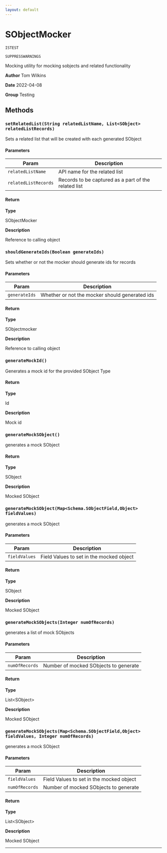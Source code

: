 ```yaml
---
layout: default
---
```

# SObjectMocker

`ISTEST`

`SUPPRESSWARNINGS`

Mocking utility for mocking sobjects and related functionality


**Author** Tom Wilkins


**Date** 2022-04-08


**Group** Testing

## Methods
### `setRelatedList(String relatedListName, List<SObject> relatedListRecords)`

Sets a related list that will be created with each generated SObject

#### Parameters
|Param|Description|
|---|---|
|`relatedListName`|API name for the related list|
|`relatedListRecords`|Records to be captured as a part of the related list|

#### Return

**Type**

SObjectMocker

**Description**

Reference to calling object

### `shouldGenerateIds(Boolean generateIds)`

Sets whether or not the mocker should generate ids for records

#### Parameters
|Param|Description|
|---|---|
|`generateIds`|Whether or not the mocker should generated ids|

#### Return

**Type**

SObjectmocker

**Description**

Reference to calling object

### `generateMockId()`

Generates a mock id for the provided SObject Type

#### Return

**Type**

Id

**Description**

Mock id

### `generateMockSObject()`

generates a mock SObject

#### Return

**Type**

SObject

**Description**

Mocked SObject

### `generateMockSObject(Map<Schema.SObjectField,Object> fieldValues)`

generates a mock SObject

#### Parameters
|Param|Description|
|---|---|
|`fieldValues`|Field Values to set in the mocked object|

#### Return

**Type**

SObject

**Description**

Mocked SObject

### `generateMockSObjects(Integer numOfRecords)`

generates a list of mock SObjects

#### Parameters
|Param|Description|
|---|---|
|`numOfRecords`|Number of mocked SObjects to generate|

#### Return

**Type**

List&lt;SObject&gt;

**Description**

Mocked SObject

### `generateMockSObjects(Map<Schema.SObjectField,Object> fieldValues, Integer numOfRecords)`

generates a mock SObject

#### Parameters
|Param|Description|
|---|---|
|`fieldValues`|Field Values to set in the mocked object|
|`numOfRecords`|Number of mocked SObjects to generate|

#### Return

**Type**

List&lt;SObject&gt;

**Description**

Mocked SObject

---
